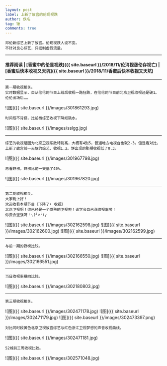 ```yaml
---
layout: post
label: 上新了故宫的伦现视跌
author: 佚名
tag: 锤
comments: true
---
```


    邓伦新综艺上新了故宫。伦现视跌人设不变。
    不针对良心综艺，只抵制虚假流量。

---
#### 推荐阅读 | [香蜜中的伦显视跌]({{ site.baseurl }}/2018/11/伦消视涨伦存视亡) | [香蜜后快本收视又天坑]({{ site.baseurl }}/2018/11/香蜜后快本收视又天坑) 
---

    第一期收视相关。
    实时数据显示，自从伦伦的节目上线后收视一路狂跌，在伦伦的节目前北京卫视收视还是破1。
    伦伦出场后……
    
![图]({{ site.baseurl }}/images/301861293.jpg)
    
    时间段不背锅，比前档综艺收视下降如跳水。
    
![图]({{ site.baseurl }}/images/sslgg.jpg)

---

    综艺的收视是因为北京卫视系数特别高，大概有4到5，普通地方电视台也就2-3。但是看对比，上新了故宫前一天放的综艺，收视1.2。饼出现的那期收视低了0.3。
    
![图]({{ site.baseurl }}/images/301967798.jpg)

    再看野榜，野榜比前一天低了40%。
    
![图]({{ site.baseurl }}/images/301967820.jpg)

---

    第二期收视相关。
    大家晚上好！
    欢迎收看本期节目《下降了• 收视》
    北京卫视啊！你已经是一个成熟的卫视啦！该学会自己涨收视率啦！
    你要会坚强呀！╮(╯▽╰)╭
    
![图]({{ site.baseurl }}/images/302162598.jpg)
![图]({{ site.baseurl }}/images/302162600.jpg)
![图]({{ site.baseurl }}/images/302162599.jpg)

---
 
    与前一期的野榜比较。

![图]({{ site.baseurl }}/images/302166550.jpg)
![图]({{ site.baseurl }}/images/302166551.jpg)


---

    当日收视率横向比较。
    
![图]({{ site.baseurl }}/images/302180803.jpg)

---

    第三期收视相关。
    
![图]({{ site.baseurl }}/images/302471178.jpg)
![图]({{ site.baseurl }}/images/302471179.jpg)
![图]({{ site.baseurl }}/images/302473397.png)

    对比同时段黄色北京卫视故宫综艺与红色浙江卫视梦想的声音收视曲线。
    
![图]({{ site.baseurl }}/images/302471181.jpg)

    52城前三周收视比较。
![图]({{ site.baseurl }}/images/302571048.jpg)
